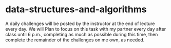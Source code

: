 # data-structures-and-algorithms
A daily challenges will be posted by the instructor at the end of lecture every day. We will Plan to focus on this task with my partner every day after class until 6 p.m., completing as much as possible during this time, then complete the remainder of the challenges on me own, as needed.
